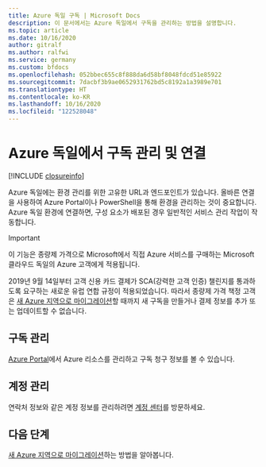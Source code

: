 ```yaml
---
title: Azure 독일 구독 | Microsoft Docs
description: 이 문서에서는 Azure 독일에서 구독을 관리하는 방법을 설명합니다.
ms.topic: article
ms.date: 10/16/2020
author: gitralf
ms.author: ralfwi
ms.service: germany
ms.custom: bfdocs
ms.openlocfilehash: 052bbec655c8f888da6d58bf8048fdcd51e85922
ms.sourcegitcommit: 7dacbf3b9ae0652931762bd5c8192a1a3989e701
ms.translationtype: HT
ms.contentlocale: ko-KR
ms.lasthandoff: 10/16/2020
ms.locfileid: "122528048"
---
```

# <a name="manage-and-connect-to-your-subscription-in-azure-germany"></a>Azure 독일에서 구독 관리 및 연결

[!INCLUDE [closureinfo](../../includes/germany-closure-info.md)]

Azure 독일에는 환경 관리를 위한 고유한 URL과 엔드포인트가 있습니다. 올바른 연결을 사용하여 Azure Portal이나 PowerShell을 통해 환경을 관리하는 것이 중요합니다. Azure 독일 환경에 연결하면, 구성 요소가 배포된 경우 일반적인 서비스 관리 작업이 작동합니다.

> [!IMPORTANT]
>
>이 기능은 종량제 가격으로 Microsoft에서 직접 Azure 서비스를 구매하는 Microsoft 클라우드 독일의 Azure 고객에게 적용됩니다. 
>
>2019년 9월 14일부터 고객 신용 카드 결제가 SCA(강력한 고객 인증) 챌린지를 통과하도록 요구하는 새로운 유럽 연합 규정이 적용되었습니다. 따라서 종량제 가격 책정 고객은 [새 Azure 지역으로 마이그레이션](./germany-migration-main.md)할 때까지 새 구독을 만들거나 결제 정보를 추가 또는 업데이트할 수 없습니다. 
>
>

## <a name="manage-subscription"></a>구독 관리
[Azure Portal](https://portal.microsoftazure.de)에서 Azure 리소스를 관리하고 구독 청구 정보를 볼 수 있습니다. 

## <a name="manage-account"></a>계정 관리
연락처 정보와 같은 계정 정보를 관리하려면 [계정 센터](https://account.windowsazure.de)를 방문하세요.

## <a name="next-steps"></a>다음 단계
[새 Azure 지역으로 마이그레이션](./germany-migration-main.md)하는 방법을 알아봅니다.





